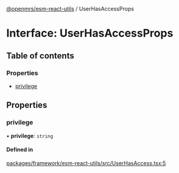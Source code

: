 [@openmrs/esm-react-utils](../API.md) / UserHasAccessProps

# Interface: UserHasAccessProps

## Table of contents

### Properties

- [privilege](userhasaccessprops.md#privilege)

## Properties

### privilege

• **privilege**: `string`

#### Defined in

[packages/framework/esm-react-utils/src/UserHasAccess.tsx:5](https://github.com/openmrs/openmrs-esm-core/blob/master/packages/framework/esm-react-utils/src/UserHasAccess.tsx#L5)
